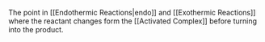 The point in [[Endothermic Reactions|endo]] and [[Exothermic Reactions]] where the reactant changes form the [[Activated Complex]] before turning into the product.